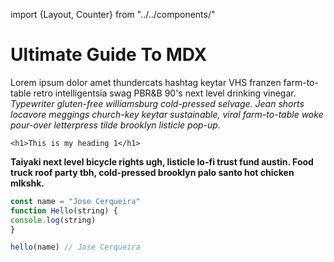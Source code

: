 import {Layout, Counter} from "../../components/"

<Layout>

# Ultimate Guide To MDX

Lorem ipsum dolor amet thundercats hashtag keytar VHS franzen
farm-to-table retro intelligentsia swag PBR&B 90's next level drinking
vinegar. _Typewriter gluten-free williamsburg cold-pressed selvage. Jean
shorts locavore meggings church-key keytar sustainable, viral
farm-to-table woke pour-over letterpress tilde brooklyn listicle
pop-up._ 

`<h1>This is my heading 1</h1>` 

**Taiyaki next level bicycle
rights ugh, listicle lo-fi trust fund austin. Food truck roof party tbh,
cold-pressed brooklyn palo santo hot chicken mlkshk.**

<Counter/>

<div className="code">

```javascript
const name = "Jose Cerqueira"
function Hello(string) {
console.log(string)
}

hello(name) // Jose Cerqueira
```

</div>

</Layout>
